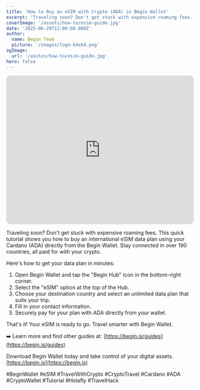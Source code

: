 ```yaml
---
title: 'How to Buy an eSIM with Crypto (ADA) in Begin Wallet'
excerpt: "Traveling soon? Don't get stuck with expensive roaming fees. This quick tutorial shows you how to buy an international eSIM data plan using your Cardano (ADA) directly from the Begin Wallet. Stay connected in over 190 countries, all paid for with your crypto."
coverImage: '/assets/how-to/esim-guide.jpg'
date: '2025-06-29T12:00:00.000Z'
author:
  name: Begin Team
  picture: '/images/logo-64x64.png'
ogImage:
  url: '/asstes/how-to/esim-guide.jpg'
hero: false
---
```


<iframe width="100%" height="400" src="https://www.youtube.com/embed/l-9hdBKWqeY" title="YouTube video player" frameborder="0" allow="accelerometer; autoplay; clipboard-write; encrypted-media; gyroscope; picture-in-picture" allowfullscreen style="border-radius: 12px"></iframe>

Traveling soon? Don't get stuck with expensive roaming fees. This quick tutorial shows you how to buy an international eSIM data plan using your Cardano (ADA) directly from the Begin Wallet. Stay connected in over 190 countries, all paid for with your crypto.

Here's how to get your data plan in minutes:

1. Open Begin Wallet and tap the "Begin Hub" icon in the bottom-right corner.
2. Select the "eSIM" option at the top of the Hub.
3. Choose your destination country and select an unlimited data plan that suits your trip.
4. Fill in your contact information.
5. Securely pay for your plan with ADA directly from your wallet.

That's it! Your eSIM is ready to go. Travel smarter with Begin Wallet.

➡️ Learn more and find other guides at: [https://begin.is/guides](https://begin.is/guides)

Download Begin Wallet today and take control of your digital assets.
[https://begin.is](https://begin.is)

#BeginWallet #eSIM #TravelWithCrypto #CryptoTravel #Cardano #ADA #CryptoWallet #Tutorial #Holafly #TravelHack